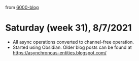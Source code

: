 from [6000-blog](../../../6000-blog.md)
# Saturday (week 31), 8/7/2021
- All async operations converted to channel-free operation.
- Started using Obsidian. Older blog posts can be found at https://asynchronous-entities.blogspot.com/